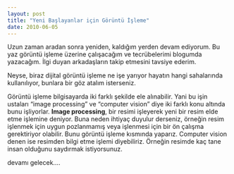 ```yaml
---
layout: post
title: "Yeni Başlayanlar için Görüntü İşleme"
date: 2010-06-05
---
```


Uzun zaman aradan sonra yeniden, kaldığım yerden devam ediyorum. Bu yaz görüntü işleme üzerine çalışacağım ve tecrübelerimi blogumda yazacağım. İlgi duyan arkadaşların takip etmesini tavsiye ederim.

Neyse, biraz dijital görüntü işleme ne işe yarıyor hayatın hangi sahalarında kullanılıyor, bunlara bir göz atalım isterseniz.

Görüntü işleme bilgisayarda iki farklı şekilde ele alınabilir. Yani bu işin ustaları “image processing” ve “computer vision” diye iki farklı konu altında bunu işliyorlar. **Image processing**, bir resimi işleyerek yeni bir resim elde etme işlemine deniyor. Buna neden ihtiyaç duyulur derseniz, örneğin resim işlenmek için uygun pozlanmamış veya işlenmesi için bir ön çalışma gerektiriyor olabilir. Bunu görüntü işleme kısmında yaparız. Computer vision denen ise resimden bilgi etme işlemi diyebiliriz. Örneğin resimde kaç tane insan olduğunu saydırmak istiyorsunuz.

devamı gelecek….
